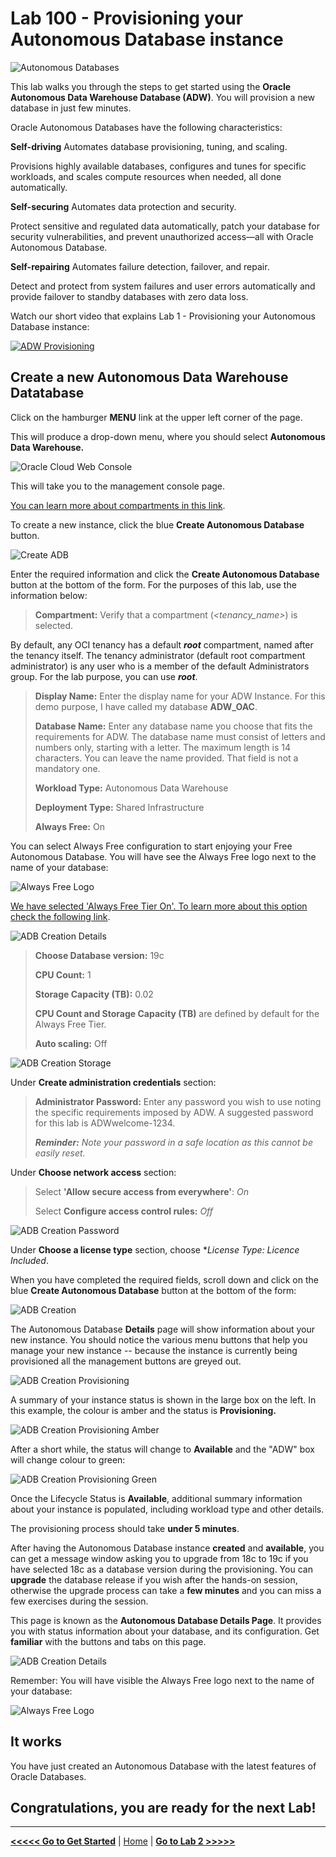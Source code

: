 # Lab 100 - Provisioning your Autonomous Database instance

![Autonomous Databases](/images/adb_banner2.png)

This lab walks you through the steps to get started using the **Oracle Autonomous Data Warehouse Database (ADW)**. You will provision a new database in just few minutes.

Oracle Autonomous Databases have the following characteristics:

**Self-driving**
Automates database provisioning, tuning, and scaling.

Provisions highly available databases, configures and tunes for specific workloads, and scales compute resources when needed, all done automatically.

**Self-securing**
Automates data protection and security.

Protect sensitive and regulated data automatically, patch your database for security vulnerabilities, and prevent unauthorized access—all with Oracle Autonomous Database.

**Self-repairing**
Automates failure detection, failover, and repair.

Detect and protect from system failures and user errors automatically and provide failover to standby databases with zero data loss.

Watch our short video that explains Lab 1 - Provisioning your Autonomous Database instance:

[![ADW Provisioning](https://img.youtube.com/vi/IfWJhnodAxk/hqdefault.jpg)](https://youtu.be/IfWJhnodAxk)


## Create a new Autonomous Data Warehouse Datatabase

Click on the hamburger **MENU** link at the upper left corner of the page.

This will produce a drop-down menu, where you should select **Autonomous Data Warehouse.**

![Oracle Cloud Web Console](/images/lab100_1.png)

This will take you to the management console page.



[You can learn more about compartments in this link](https://docs.cloud.oracle.com/en-us/iaas/Content/Identity/Tasks/managingcompartments.htm).

To create a new instance, click the blue **Create Autonomous Database** button.

![Create ADB](/images/lab100_2.png)

Enter the required information and click the **Create Autonomous Database** button at the bottom of the form. For the purposes of this lab, use the information below:

>**Compartment:** Verify that a compartment (*\<tenancy_name\>*) is selected.

By default, any OCI tenancy has a default ***root*** compartment, named after the tenancy itself. The tenancy administrator (default root compartment administrator) is any user who is a member of the default Administrators group. For the lab purpose, you can use ***root***.

> **Display Name:** Enter the display name for your ADW Instance. For this demo purpose, I have called my database **ADW_OAC**.
>
> **Database Name:** Enter any database name you choose that fits the requirements for ADW. The database name must consist of letters and numbers only, starting with a letter. The maximum length is 14 characters. You can leave the name provided. That field is not a mandatory one.
>
> **Workload Type:** Autonomous Data Warehouse
>
> **Deployment Type:** Shared Infrastructure
>
> **Always Free:** On

You can select Always Free configuration to start enjoying your Free Autonomous Database. You will have see the Always Free logo next to the name of your database:

![Always Free Logo](/images/always_free_logo.png)

[We have selected 'Always Free Tier On'. To learn more about this option check the following link](https://www.oracle.com/uk/cloud/free/#always-free).

![ADB Creation Details](/images/lab100_3_2.png)

> **Choose Database version:** 19c
>
> **CPU Count:** 1
>
> **Storage Capacity (TB):** 0.02
>
> **CPU Count and Storage Capacity (TB)** are defined by default for the Always Free Tier.
>
> **Auto scaling:** Off

![ADB Creation Storage](/images/lab100_4.png)

Under **Create administration credentials** section:

> **Administrator Password:** Enter any password you wish to use noting the specific requirements imposed by ADW. A suggested password for this lab is ADWwelcome-1234.
>
> ***Reminder:** Note your password in a safe location as this cannot be easily reset.*

Under **Choose network access** section:

> Select **'Allow secure access from everywhere'**: *On*
>
> Select **Configure access control rules:** *Off*

![ADB Creation Password](/images/lab100_5.png)

Under **Choose a license type** section, choose **License Type: Licence Included*.

When you have completed the required fields, scroll down and click on the blue **Create Autonomous Database** button at the bottom of the form:

![ADB Creation](/images/lab100_6.png)

The Autonomous Database **Details** page will show information about your new instance. You should notice the various menu buttons that help you manage your new instance -- because the instance is currently being provisioned all the management buttons are greyed out.

![ADB Creation Provisioning](/images/lab100_7.png)

A summary of your instance status is shown in the large box on the left. In this example, the colour is amber and the status is **Provisioning.**

![ADB Creation Provisioning Amber](/images/lab100_8.png)

After a short while, the status will change to **Available** and the "ADW" box will change colour to green:

![ADB Creation Provisioning Green](/images/lab100_9.png)

Once the Lifecycle Status is **Available**, additional summary information about your instance is populated, including workload type and other details.

The provisioning process should take **under 5 minutes**.

After having the Autonomous Database instance **created** and **available**, you can get a message window asking you to upgrade from 18c to 19c if you have selected 18c as a database version during the provisioning. You can **upgrade** the database release if you wish after the hands-on session, otherwise the upgrade process can take a **few minutes** and you can miss a few exercises during the session.

This page is known as the **Autonomous Database Details Page**. It provides you with status information about your database, and its configuration. Get **familiar** with the buttons and tabs on this page.


![ADB Creation Details](/images/lab100_adw_ready.png)

Remember: You will have visible the Always Free logo next to the name of your database:

![Always Free Logo](/images/always_free_logo.png)

## It works

You have just created an Autonomous Database with the latest features of Oracle Databases.

## Congratulations, you are ready for the next Lab!

---

[**<<<<< Go to Get Started**](../Lab0/README.md) | [Home](../README.md) | [**Go to Lab 2 >>>>>**](../Lab2/README.md)
